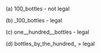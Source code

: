 (a) 100_bottles - not legal

(b) _100_bottles - legal

(c) one__hundred__bottles - legal

(d) bottles_by_the_hundred_ = legal
